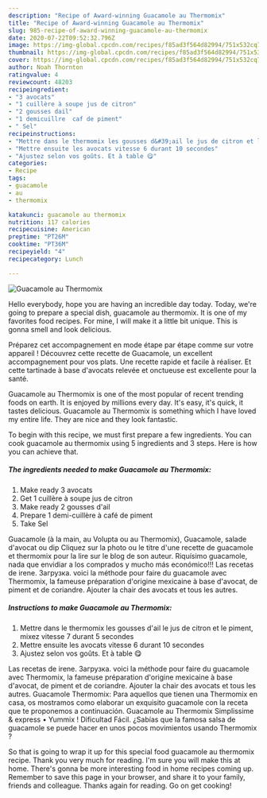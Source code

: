 ```yaml
---
description: "Recipe of Award-winning Guacamole au Thermomix"
title: "Recipe of Award-winning Guacamole au Thermomix"
slug: 985-recipe-of-award-winning-guacamole-au-thermomix
date: 2020-07-22T09:52:32.796Z
image: https://img-global.cpcdn.com/recipes/f85ad3f564d82994/751x532cq70/guacamole-au-thermomix-photo-principale-de-la-recette.jpg
thumbnail: https://img-global.cpcdn.com/recipes/f85ad3f564d82994/751x532cq70/guacamole-au-thermomix-photo-principale-de-la-recette.jpg
cover: https://img-global.cpcdn.com/recipes/f85ad3f564d82994/751x532cq70/guacamole-au-thermomix-photo-principale-de-la-recette.jpg
author: Noah Thornton
ratingvalue: 4
reviewcount: 48203
recipeingredient:
- "3 avocats"
- "1 cuillère à soupe jus de citron"
- "2 gousses dail"
- "1 demicuillre  caf de piment"
- " Sel"
recipeinstructions:
- "Mettre dans le thermomix les gousses d&#39;ail le jus de citron et le piment, mixez vitesse 7 durant 5 secondes"
- "Mettre ensuite les avocats vitesse 6 durant 10 secondes"
- "Ajustez selon vos goûts. Et à table 😋"
categories:
- Recipe
tags:
- guacamole
- au
- thermomix

katakunci: guacamole au thermomix 
nutrition: 117 calories
recipecuisine: American
preptime: "PT26M"
cooktime: "PT36M"
recipeyield: "4"
recipecategory: Lunch

---
```



![Guacamole au Thermomix](https://img-global.cpcdn.com/recipes/f85ad3f564d82994/751x532cq70/guacamole-au-thermomix-photo-principale-de-la-recette.jpg)

Hello everybody, hope you are having an incredible day today. Today, we're going to prepare a special dish, guacamole au thermomix. It is one of my favorites food recipes. For mine, I will make it a little bit unique. This is gonna smell and look delicious.

Préparez cet accompagnement en mode étape par étape comme sur votre appareil ! Découvrez cette recette de Guacamole, un excellent accompagnement pour vos plats. Une recette rapide et facile à réaliser. Et cette tartinade à base d&#39;avocats relevée et onctueuse est excellente pour la santé.

Guacamole au Thermomix is one of the most popular of recent trending foods on earth. It is enjoyed by millions every day. It's easy, it's quick, it tastes delicious. Guacamole au Thermomix is something which I have loved my entire life. They are nice and they look fantastic.


To begin with this recipe, we must first prepare a few ingredients. You can cook guacamole au thermomix using 5 ingredients and 3 steps. Here is how you can achieve that.

<!--inarticleads1-->

##### The ingredients needed to make Guacamole au Thermomix:

1. Make ready 3 avocats
1. Get 1 cuillère à soupe jus de citron
1. Make ready 2 gousses d&#39;ail
1. Prepare 1 demi-cuillère à café de piment
1. Take  Sel


Guacamole (à la main, au Volupta ou au Thermomix), Guacamole, salade d&#39;avocat ou dip Cliquez sur la photo ou le titre d&#39;une recette de guacamole et thermomix pour la lire sur le blog de son auteur. Riquísimo guacamole, nada que envidiar a los comprados y mucho más económico!!! Las recetas de irene. Загрузка. voici la méthode pour faire du guacamole avec Thermomix, la fameuse préparation d&#39;origine mexicaine à base d&#39;avocat, de piment et de coriandre. Ajouter la chair des avocats et tous les autres. 

<!--inarticleads2-->

##### Instructions to make Guacamole au Thermomix:

1. Mettre dans le thermomix les gousses d&#39;ail le jus de citron et le piment, mixez vitesse 7 durant 5 secondes
1. Mettre ensuite les avocats vitesse 6 durant 10 secondes
1. Ajustez selon vos goûts. Et à table 😋


Las recetas de irene. Загрузка. voici la méthode pour faire du guacamole avec Thermomix, la fameuse préparation d&#39;origine mexicaine à base d&#39;avocat, de piment et de coriandre. Ajouter la chair des avocats et tous les autres. Guacamole Thermomix: Para aquellos que tienen una Thermomix en casa, os mostramos como elaborar un exquisito guacamole con la receta que te proponemos a continuación. Guacamole au Thermomix Simplissime &amp; express • Yummix ! Dificultad Fácil. ¿Sabías que la famosa salsa de guacamole se puede hacer en unos pocos movimientos usando Thermomix ? 

So that is going to wrap it up for this special food guacamole au thermomix recipe. Thank you very much for reading. I'm sure you will make this at home. There's gonna be more interesting food in home recipes coming up. Remember to save this page in your browser, and share it to your family, friends and colleague. Thanks again for reading. Go on get cooking!
